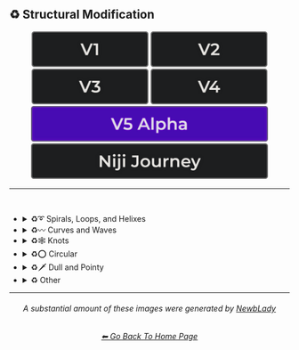 <h2>♻ Structural Modification</h2>

<div align="center">

[<img src="/Images/Repo_Parts/Buttons/Version_Buttons/button_version_V1_inactive.webp?raw=true" alt="MidJourney V1" height="64" />](/Pages/MJ_V1/Style_Pages/Sphere/Structural_Modification.md)
[<img src="/Images/Repo_Parts/Buttons/Version_Buttons/button_version_V2_inactive.webp?raw=true" alt="MidJourney V2" height="64" />](/Pages/MJ_V2/Style_Pages/Sphere/Structural_Modification.md)
[<img src="/Images/Repo_Parts/Buttons/Version_Buttons/button_version_V3_inactive.webp?raw=true" alt="MidJourney V3" height="64" />](/Pages/MJ_V3/Style_Pages/Just_The_Style/Structural_Modification.md)
[<img src="/Images/Repo_Parts/Buttons/Version_Buttons/button_version_V4_inactive.webp?raw=true" alt="MidJourney V4" height="64" />](/Pages/MJ_V4/Style_Pages/Just_The_Style/Structural_Modification.md)
<br>
[<img src="/Images/Repo_Parts/Buttons/Version_Buttons/button_version_V5_Alpha_active_half.webp?raw=true" alt="MidJourney V5" height="64" />](/Pages/MJ_V5/Style_Pages/Just_The_Style/Structural_Modification.md)
[<img src="/Images/Repo_Parts/Buttons/Version_Buttons/button_version_niji_inactive_half.webp?raw=true" alt="Niji Journey" height="64" />](/Pages/Niji_Journey/Style_Pages/Structural_Modification.md)

</div>

<hr>
<br>


- <details><summary>♻➰ Spirals, Loops, and Helixes</summary><p><div align="center">

	| Whirl | Spiraling | Spiral |
	| :-: | :-: | :-: |
	| <img src="/Images/MJ_V5/V5_Alpha_1/Midjourney_Styles/Whirl.webp?raw=true" width="256" /> | <img src="/Images/MJ_V5/V5_Alpha_1/Midjourney_Styles/Spiraling.webp?raw=true" width="256" /> | <img src="/Images/MJ_V5/V5_Alpha_1/Midjourney_Styles/Spiral.webp?raw=true" width="256" /> |
	
	<br>

	| Hyperbolic Spiral | Euler Spiral | Fermat's Spiral |
    | :-: | :-: | :-: |
    | <img src="/Images/MJ_V5/V5_Alpha_1/Midjourney_Styles/Hyperbolic_Spiral.webp?raw=true" width="256" /> | <img src="/Images/MJ_V5/V5_Alpha_1/Midjourney_Styles/Euler_Spiral.webp?raw=true" width="256" /> | <img src="/Images/MJ_V5/V5_Alpha_1/Midjourney_Styles/Fermats_Spiral.webp?raw=true" width="256" /> |

    <br>

    | Logarithmic Spiral | Doyle Spiral | Triskelion |
    | :-: | :-: | :-: |
    | <img src="/Images/MJ_V5/V5_Alpha_1/Midjourney_Styles/Logarithmic_Spiral.webp?raw=true" width="256" /> | <img src="/Images/MJ_V5/V5_Alpha_1/Midjourney_Styles/Doyle_Spiral.webp?raw=true" width="256" /> | <img src="/Images/MJ_V5/V5_Alpha_1/Midjourney_Styles/Triskelion.webp?raw=true" width="256" /> |

    <br>

    | Spiral of Theodorus | Archimedean Spiral | Golden Spiral |
    | :-: | :-: | :-: |
    | <img src="/Images/MJ_V5/V5_Alpha_1/Midjourney_Styles/Spiral_of_Theodorus.webp?raw=true" width="256" /> | <img src="/Images/MJ_V5/V5_Alpha_1/Midjourney_Styles/Archimedean_Spiral.webp?raw=true" width="256"/> | <img src="/Images/MJ_V5/V5_Alpha_1/Midjourney_Styles/Golden_Spiral.webp?raw=true" width="256" /> |

    <br>

    | Spiral Stairs | Spiral Staircase |
    | :-: | :-: |
    | <img src="/Images/MJ_V5/V5_Alpha_1/Midjourney_Styles/Spiral_Stairs.webp?raw=true" width="256" /> | <img src="/Images/MJ_V5/V5_Alpha_1/Midjourney_Styles/Spiral_Staircase.webp?raw=true" width="256" /> |

	<br>
	
	| Loop-De-Loop | Loopy |
	| :-: | :-: |
	| <img src="/Images/MJ_V5/V5_Alpha_1/Midjourney_Styles/Loop-De-Loop.webp?raw=true" width="256" /> | <img src="/Images/MJ_V5/V5_Alpha_1/Midjourney_Styles/Loopy.webp?raw=true" width="256" /> |

	<br>

	| Helix | Double-Helix |
	| :-: | :-: |
	| <img src="/Images/MJ_V5/V5_Alpha_1/Midjourney_Styles/Helix.webp?raw=true" width="256" /> | <img src="/Images/MJ_V5/V5_Alpha_1/Midjourney_Styles/Double-Helix.webp?raw=true" width="256" /> |

	<br>
	
	| Twisted | Coiled |
	| :-: | :-: |
	| <img src="/Images/MJ_V5/V5_Alpha_1/Midjourney_Styles/Twisted.webp?raw=true" width="256" /> | <img src="/Images/MJ_V5/V5_Alpha_1/Midjourney_Styles/Coiled.webp?raw=true" width="256" /> |

  </div></p></details>



- <details><summary>♻〰 Curves and Waves</summary><p><div align="center">

	| Wave | Wavy |
	| :-: | :-: |
	| <img src="/Images/MJ_V5/V5_Alpha_1/Midjourney_Styles/Wave.webp?raw=true" width="256" /> | <img src="/Images/MJ_V5/V5_Alpha_1/Midjourney_Styles/Wavy.webp?raw=true" width="256" /> |

	<br>

	| Curve | Bezier Curve |
	| :-: | :-: |
	| <img src="/Images/MJ_V5/V5_Alpha_1/Midjourney_Styles/Curve.webp?raw=true" width="256" /> | <img src="/Images/MJ_V5/V5_Alpha_1/Midjourney_Styles/Bezier_Curve.webp?raw=true" width="256" /> |

	<br>

	| Curvaceous | Curvilinear | Sinuous |
	| :-: | :-: | :-: |
	| <img src="/Images/MJ_V5/V5_Alpha_1/Midjourney_Styles/Curvaceous.webp?raw=true" width="256" /> | <img src="/Images/MJ_V5/V5_Alpha_1/Midjourney_Styles/Curvilinear.webp?raw=true" width="256" /> | <img src="/Images/MJ_V5/V5_Alpha_1/Midjourney_Styles/Sinuous.webp?raw=true" width="256" /> |

	<br>
	
	| Curlicue |
	| :-: |
	| <img src="/Images/MJ_V5/V5_Alpha_1/Midjourney_Styles/Curlicue.webp?raw=true" width="256" /> |

	<br>
	
	| Ripple | Squiggly |
	| :-: | :-: |
	| <img src="/Images/MJ_V5/V5_Alpha_1/Midjourney_Styles/Ripple.webp?raw=true" width="256" /> | <img src="/Images/MJ_V5/V5_Alpha_1/Midjourney_Styles/Squiggly.webp?raw=true" width="256" /> |

	<br>

	| Dimpled | Incurved | Incurvate |
	| :-: | :-: | :-: |
	| <img src="/Images/MJ_V5/V5_Alpha_1/Midjourney_Styles/Dimpled.webp?raw=true" width="256" /> | <img src="/Images/MJ_V5/V5_Alpha_1/Midjourney_Styles/Incurved.webp?raw=true" width="256" /> | <img src="/Images/MJ_V5/V5_Alpha_1/Midjourney_Styles/Incurvate.webp?raw=true" width="256" /> |

	<br>

	| Arched | Arciform |
	| :-: | :-: |
	| <img src="/Images/MJ_V5/V5_Alpha_1/Midjourney_Styles/Arched.webp?raw=true" width="256" /> | <img src="/Images/MJ_V5/V5_Alpha_1/Midjourney_Styles/Arciform.webp?raw=true" width="256" /> |

	<br>

	| Arrondi | Sigmoid |
	| :-: | :-: |
	| <img src="/Images/MJ_V5/V5_Alpha_1/Midjourney_Styles/Arrondi.webp?raw=true" width="256" /> | <img src="/Images/MJ_V5/V5_Alpha_1/Midjourney_Styles/Sigmoid.webp?raw=true" width="256" /> |

	<br>

	| Serpentine |
	| :-: |
	| <img src="/Images/MJ_V5/V5_Alpha_1/Midjourney_Styles/Serpentine.webp?raw=true" width="256" /> |

  </div></p></details>


- <details><summary>♻🕸 Knots</summary><p><div align="center">

	| Knot | Unknot |
	| :-: | :-: |
	| <img src="/Images/MJ_V5/V5_Alpha_1/Midjourney_Styles/Knot.webp?raw=true" width="256" /> | <img src="/Images/MJ_V5/V5_Alpha_1/Midjourney_Styles/Unknot.webp?raw=true" width="256" /> |

	<br>

	| Entangled | Entanglement |
	| :-: | :-: |
	| <img src="/Images/MJ_V5/V5_Alpha_1/Midjourney_Styles/Entangled.webp?raw=true" width="256" /> | <img src="/Images/MJ_V5/V5_Alpha_1/Midjourney_Styles/Entanglement.webp?raw=true" width="256" /> |

	<br>

	| Celtic Knot | Pretzel Knot |
	| :-: | :-: |
	| <img src="/Images/MJ_V5/V5_Alpha_1/Midjourney_Styles/Celtic_Knot.webp?raw=true" width="256" /> | <img src="/Images/MJ_V5/V5_Alpha_1/Midjourney_Styles/Pretzel_Knot.webp?raw=true" width="256" /> |

  </div></p></details>


- <details><summary>♻⭕ Circular</summary><p><div align="center">

	| Circle | Circular |
	| :-: | :-: |
	| <img src="/Images/MJ_V5/V5_Alpha_1/Midjourney_Styles/Circle.webp?raw=true" width="256" /> | <img src="/Images/MJ_V5/V5_Alpha_1/Midjourney_Styles/Circular.webp?raw=true" width="256" /> |

	<br>
	
	| Rounded | Spherize | Spherical |
	| :-: | :-: | :-: |
	| <img src="/Images/MJ_V5/V5_Alpha_1/Midjourney_Styles/Rounded.webp?raw=true" width="256" /> | <img src="/Images/MJ_V5/V5_Alpha_1/Midjourney_Styles/Spherize.webp?raw=true" width="256" /> | <img src="/Images/MJ_V5/V5_Alpha_1/Midjourney_Styles/Spherical.webp?raw=true" width="256" /> |

	<br>

	| Concentric | Concentric Circles | Concentric Rings |
	| :-: | :-: | :-: |
	| <img src="/Images/MJ_V5/V5_Alpha_1/Midjourney_Styles/Concentric.webp?raw=true" width="256" /> | <img src="/Images/MJ_V5/V5_Alpha_1/Midjourney_Styles/Concentric_Circles.webp?raw=true" width="256" /> | <img src="/Images/MJ_V5/V5_Alpha_1/Midjourney_Styles/Concentric_Rings.webp?raw=true" width="256" /> |

	<br>

	| Concentric Spheres | Contour |
	| :-: | :-: |
	| <img src="/Images/MJ_V5/V5_Alpha_1/Midjourney_Styles/Concentric_Spheres.webp?raw=true" width="256" /> | <img src="/Images/MJ_V5/V5_Alpha_1/Midjourney_Styles/Contour.webp?raw=true" width="256" /> |

	<br>

	| Circinate | Orbicular | Oblique |
	| :-: | :-: | :-: |
	| <img src="/Images/MJ_V5/V5_Alpha_1/Midjourney_Styles/Circinate.webp?raw=true" width="256" /> | <img src="/Images/MJ_V5/V5_Alpha_1/Midjourney_Styles/Orbicular.webp?raw=true" width="256" /> | <img src="/Images/MJ_V5/V5_Alpha_1/Midjourney_Styles/Oblique.webp?raw=true" width="256" /> |

  </div></p></details>


- <details><summary>♻🗡️ Dull and Pointy</summary><p><div align="center">

	| Pointy | Pointed |
	| :-: | :-: |
	| <img src="/Images/MJ_V5/V5_Alpha_1/Midjourney_Styles/Pointy.webp?raw=true" width="256" /> | <img src="/Images/MJ_V5/V5_Alpha_1/Midjourney_Styles/Pointed.webp?raw=true" width="256" /> |

  </div></p></details>


- <details><summary>♻ Other</summary><p><div align="center">

	| Zig-Zag | Deflate | Inflate |
	| :-: | :-: | :-: |
	| <img src="/Images/MJ_V5/V5_Alpha_1/Midjourney_Styles/Zig-Zag.webp?raw=true" width="256" /> | <img src="/Images/MJ_V5/V5_Alpha_1/Midjourney_Styles/Deflate.webp?raw=true" width="256" /> | <img src="/Images/MJ_V5/V5_Alpha_1/Midjourney_Styles/Inflate.webp?raw=true" width="256" /> |

	<br>

	| Incline | Declinate | Biflected |
	| :-: | :-: | :-: |
	| <img src="/Images/MJ_V5/V5_Alpha_1/Midjourney_Styles/Incline.webp?raw=true" width="256" /> | <img src="/Images/MJ_V5/V5_Alpha_1/Midjourney_Styles/Declinate.webp?raw=true" width="256" /> | <img src="/Images/MJ_V5/V5_Alpha_1/Midjourney_Styles/Biflected.webp?raw=true" width="256" /> |

	<br>

	| Hollow | Enbowed |
	| :-: | :-: |
	| <img src="/Images/MJ_V5/V5_Alpha_1/Midjourney_Styles/Hollow.webp?raw=true" width="256" /> | <img src="/Images/MJ_V5/V5_Alpha_1/Midjourney_Styles/Enbowed.webp?raw=true" width="256" /> |

  </div></p></details>


<hr><!--------------->
<div align="center">

<i><h6>A substantial amount of these images were generated by <a href= "https://github.com/NewbLady">NewbLady</a></h6></i>
<h6><a href="/README.md">⬅ Go Back To Home Page</a></h6>
</div>